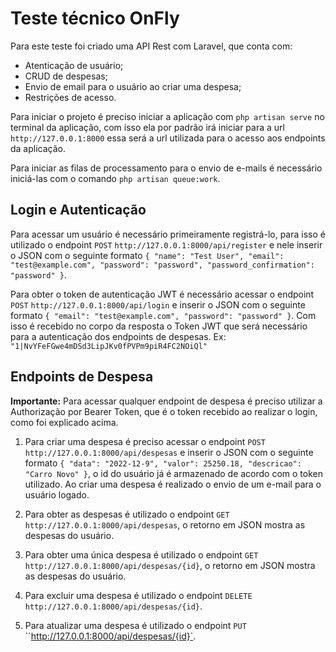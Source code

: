# Teste técnico OnFly

Para este teste foi criado uma API Rest com Laravel, que conta com:
- Atenticação de usuário;
- CRUD de despesas;
- Envio de email para o usuário ao criar uma despesa;
- Restrições de acesso.

Para iniciar o projeto é preciso iniciar a aplicação com `php artisan serve` no terminal da aplicação, com isso ela por padrão irá iniciar para a url `http://127.0.0.1:8000` essa será a url utilizada para o acesso aos endpoints da aplicação.

Para iniciar as filas de processamento para o envio de e-mails é necessário iniciá-las com o comando `php artisan queue:work`.

## Login e Autenticação

Para acessar um usuário é necessário primeiramente registrá-lo, para isso é utilizado o endpoint `POST` `http://127.0.0.1:8000/api/register` e nele inserir o JSON com o seguinte formato `{
    "name": "Test User",
    "email": "test@example.com",
    "password": "password",
    "password_confirmation": "password"
}`.

Para obter o token de autenticação JWT é necessário acessar o endpoint `POST` `http://127.0.0.1:8000/api/login` e inserir o JSON com o seguinte formato `{
    "email": "test@example.com",
    "password": "password"
}`. Com isso é recebido no corpo da resposta o Token JWT que será necessário para a autenticação dos endpoints de despesas. Ex: `"1|NvYFeFGwe4mDSd3LipJKv0fPVPm9piR4FC2NOiQl"`

## Endpoints de Despesa

**Importante:** Para acessar qualquer endpoint de despesa é preciso utilizar a Authorização por Bearer Token, que é o token recebido ao realizar o login, como foi explicado acima.

1. Para criar uma despesa é preciso acessar o endpoint `POST` `http://127.0.0.1:8000/api/despesas` e inserir o JSON com o seguinte formato `{
    "data": "2022-12-9",
    "valor": 25250.18,
    "descricao": "Carro Novo"
}`, o id do usuário já é armazenado de acordo com o token utilizado. Ao criar uma despesa é realizado o envio de um e-mail para o usuário logado.

2. Para obter as despesas é utilizado o endpoint `GET` `http://127.0.0.1:8000/api/despesas`, o retorno em JSON mostra as despesas do usuário.

3. Para obter uma única despesa é utilizado o endpoint `GET` `http://127.0.0.1:8000/api/despesas/{id}`, o retorno em JSON mostra as despesas do usuário.

4. Para excluir uma despesa é utilizado o endpoint `DELETE` `http://127.0.0.1:8000/api/despesas/{id}`.

5. Para atualizar uma despesa é utilizado o endpoint `PUT` ``http://127.0.0.1:8000/api/despesas/{id}`.
